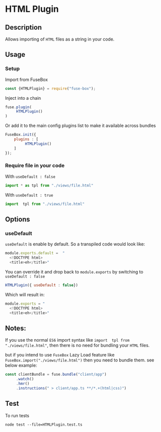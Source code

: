 # HTML Plugin

## Description
Allows importing of `HTML` files as a string in your code.

## Usage

### Setup
Import from FuseBox

```js
const {HTMLPlugin} = require("fuse-box");
```

Inject into a chain

```js
fuse.plugin(
     HTMLPlugin()
)
```

Or add it to the main config plugins list to make it available across bundles

```js
FuseBox.init({
    plugins : [
         HTMLPlugin()
    ]
});
```

### Require file in your code
With `useDefault : false`

```js
import * as tpl from "./views/file.html"
```

With `useDefault : true`

```js
import  tpl from "./views/file.html"
```

## Options

### useDefault
`useDefault` is enable by default. So a transpiled code would look like:

```js
module.exports.default =  "
  <!DOCTYPE html>
  <title>eh</title>"
```

You can override it and drop back to `module.exports` by switching to `useDefault : false`

```js
HTMLPlugin({ useDefault : false})
```

Which will result in:

```js
module.exports = "
  <!DOCTYPE html>
  <title>eh</title>"
```

## Notes:
If you use the normal `ES6` import syntax  like `import  tpl from "./views/file.html"`, then there is no need for bundling your `HTML` files.

but if you intend to use `FuseBox` Lazy Load feature like `FuseBox.import("./views/file.html")` then you need to bundle them. see below example:

```js
const clientBundle = fuse.bundle("client/app")
     .watch()
     .hmr()
     .instructions(" > client/app.ts **/*.+(html|css)")
```

## Test
To run tests
```
node test --file=HTMLPlugin.test.ts
```
